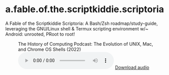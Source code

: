 # a.fable.of.the.scriptkiddie.scriptoria
A Fable of the Scriptkiddie Scriptoria: A Bash/Zsh roadmap/study-guide, leveraging the GNU/Linux shell &amp; Termux scripting environment w/~ Android: unrooted, PRoot to root!

<figure>
  <figcaption>The History of Computing Podcast: The Evolution of UNIX, Mac, and Chrome OS Shells (2022)</figcaption>
  <audio controls src="//html5-player.libsyn.com/embed/episode/id/23750525/height/90/theme/custom/thumbnail/yes/direction/forward/render-playlist/no/custom-color/fbfbf9/"></audio>
  <a href="Unix_Mac_and_Chrome_OS_Shells.mp3"> Download audio </a>
</figure>
